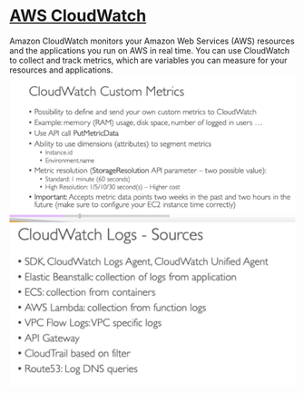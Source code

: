 # [AWS CloudWatch](https://docs.aws.amazon.com/AmazonCloudWatch/latest/monitoring/WhatIsCloudWatch.html)
Amazon CloudWatch monitors your Amazon Web Services (AWS) resources and the applications you run on AWS in real time. You can use CloudWatch to collect and track metrics, which are variables you can measure for your resources and applications.
![](images/tutorial/cloudwatchcm.png)
![](images/tutorial/cloudwatchlogsource.png)
